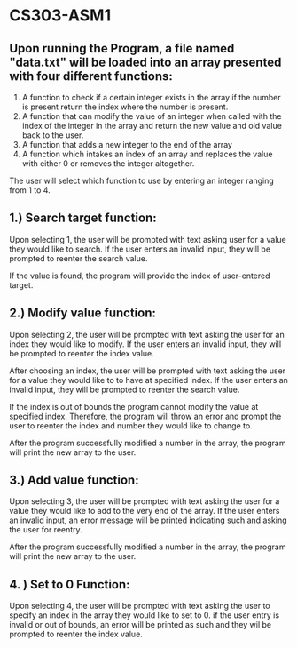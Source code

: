 # CS303-ASM1

## Upon running the Program, a file named "data.txt" will be loaded into an array presented with four different functions:
1) A function to check if a certain integer exists in the array if the number is present return the
index where the number is present.
2) A function that can modify the value of an integer when called with the index of the integer in
the array and return the new value and old value back to the user.
3) A function that adds a new integer to the end of the array
4) A function which intakes an index of an array and replaces the value with either 0 or removes
the integer altogether.

The user will select which function to use by entering an integer ranging from 1 to 4.

## 1.) Search target function:
Upon selecting 1, the user will be prompted with text asking user for a value they would like to search. If the user enters an invalid input, they will be prompted to reenter the search value.

If the value is found, the program will provide the index of user-entered target.

## 2.) Modify value function:
Upon selecting 2, the user will be prompted with text asking the user for an index they would like to modify. If the user enters an invalid input, they will be prompted to reenter the index value.

After choosing an index, the user will be prompted with text asking the user for a value they would like to to have at specified index. If the user enters an invalid input, they will be prompted to reenter the search value.

If the index is out of bounds the program cannot modify the value at specified index. Therefore, the program will throw an error and prompt the user to reenter the index and number they would like to change to.

After the program successfully modified a number in the array, the program will print the new array to the user.
## 3.) Add value function:
Upon selecting 3, the user will be prompted with text asking the user for a value they would like to add to the very end of the array. If the user enters an invalid input, an error message will be printed indicating such and asking the user for reentry.

After the program successfully modified a number in the array, the program will print the new array to the user.

## 4. ) Set to 0 Function:

Upon selecting 4, the user will be prompted with text asking the user to specify an index in the array they would like to set to 0. if the user entry is invalid or out of bounds, an error will be printed as such and they wil be prompted to reenter the index value.
